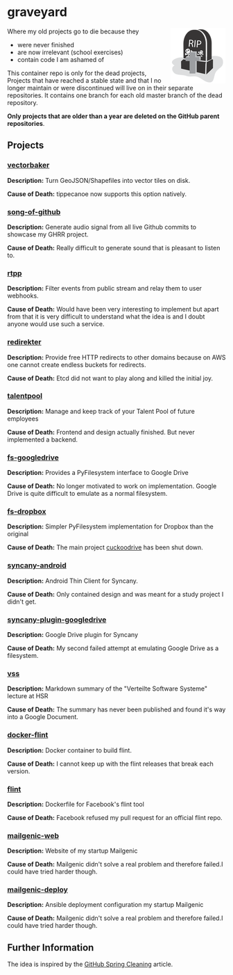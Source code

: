 # graveyard

<img align="right" alt="graveyard" src="graveyard.png" />

Where my old projects go to die because they
- were never finished
- are now irrelevant (school exercises)
- contain code I am ashamed of

This container repo is only for the dead projects, 
Projects that have reached a stable state and that I no longer maintain
or were discontinued will live on in their separate repositories.
It contains one branch for each old master branch of the dead repository.

**Only projects that are older than a year are deleted on the GitHub parent repositories**.

## Projects

### [vectorbaker](https://github.com/lukasmartinelli/graveyard/tree/vectorbaker)

**Description:** Turn GeoJSON/Shapefiles into vector tiles on disk.

**Cause of Death:** tippecanoe now supports this option natively.

### [song-of-github](https://github.com/lukasmartinelli/graveyard/tree/song-of-github)

**Description:** Generate audio signal from all live Github commits to showcase my GHRR project.

**Cause of Death:** Really difficult to generate sound that is pleasant to listen to.

### [rtpp](https://github.com/lukasmartinelli/graveyard/tree/rtpp)

**Description:** Filter events from public stream and relay them to user webhooks.

**Cause of Death:** Would have been very interesting to implement but apart from that it is very difficult to understand what the idea is and I doubt anyone would use such a service.

### [redirekter](https://github.com/lukasmartinelli/graveyard/tree/redirekter)

**Description:** Provide free HTTP redirects to other domains because on AWS one cannot create endless buckets for redirects.

**Cause of Death:** Etcd did not want to play along and killed the initial joy.

### [talentpool](https://github.com/lukasmartinelli/graveyard/tree/talentpool)

**Description:** Manage and keep track of your Talent Pool of future employees

**Cause of Death:** Frontend and design actually finished. But never implemented a backend.

### [fs-googledrive](https://github.com/lukasmartinelli/graveyard/tree/fs-googledrive)

**Description:** Provides a PyFilesystem interface to Google Drive

**Cause of Death:** No longer motivated to work on implementation. Google Drive is quite difficult to emulate as a normal filesystem.

### [fs-dropbox](https://github.com/lukasmartinelli/graveyard/tree/fs-dropbox)

**Description:** Simpler PyFilesystem implementation for Dropbox than the original

**Cause of Death:** The main project [cuckoodrive](https://github.com/lukasmartinelli/cuckoodrive) has been shut down.

### [syncany-android](https://github.com/lukasmartinelli/graveyard/tree/syncany-android)

**Description:** Android Thin Client for Syncany.

**Cause of Death:** Only contained design and was meant for a study project I didn't get.

### [syncany-plugin-googledrive](https://github.com/lukasmartinelli/graveyard/tree/syncany-plugin-googledrive)

**Description:** Google Drive plugin for Syncany

**Cause of Death:** My second failed attempt at emulating Google Drive as a filesystem.

### [vss](https://github.com/lukasmartinelli/graveyard/tree/vss)

**Description:** Markdown summary of the "Verteilte Software Systeme" lecture at HSR

**Cause of Death:** The summary has never been published and found it's way into a Google Document.

### [docker-flint](https://github.com/lukasmartinelli/graveyard/tree/docker-flint)

**Description:**  Docker container to build flint.

**Cause of Death:** I cannot keep up with the flint releases that break each version.

### [flint](https://github.com/lukasmartinelli/graveyard/tree/flint)

**Description:**  Dockerfile for Facebook's flint tool

**Cause of Death:** Facebook refused my pull request for an official flint repo.

### [mailgenic-web](https://github.com/lukasmartinelli/graveyard/tree/mailgenic-web)

**Description:**  Website of my startup Mailgenic

**Cause of Death:** Mailgenic didn't solve a real problem and therefore failed.I could have tried harder though.

### [mailgenic-deploy](https://github.com/lukasmartinelli/graveyard/tree/mailgenic-deploy)

**Description:**  Ansible deployment configuration my startup Mailgenic

**Cause of Death:** Mailgenic didn't solve a real problem and therefore failed.I could have tried harder though.

## Further Information

The idea is inspired by the [GitHub Spring Cleaning](http://kvz.io/blog/2014/02/21/how-to-deprecate-projects-on-github/) article.
